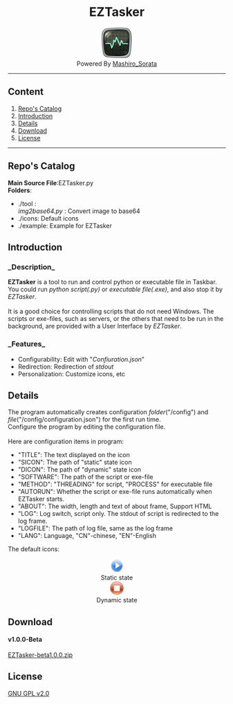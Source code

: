 <div align="center"><h1>EZTasker</h1></div>

<div align="center"><img src="https://github.com/Mashiro-Sorata/EZTasker/blob/master/icons/EZTasker.jpg?raw=true"></div>
<div align="center">Powered By <a href="https://github.com/Mashiro-Sorata">Mashiro_Sorata</a></div>

---

## Content
1. [Repo's Catalog](#u0)
2. [Introduction](#u1)
3. [Details](#u2)
4. [Download](#u3)
5. [License](#u4)

---

<h2 id="u0">Repo's Catalog</h2>

__Main Source File__:EZTasker.py<br/>
__Folders__:
* ./tool :<br/>_img2base64.py_ : Convert image to base64
* ./icons: Default icons
* ./example: Example for EZTasker

<h2 id="u1">Introduction</h2>

<h3>_Description_</h3>

__EZTasker__ is a tool to run and control python or executable file in Taskbar.<br/>
You could run _python script(.py)_ or _executable file(.exe)_, and also stop it by _EZTasker_.<br/><br/>
It is a good choice for controlling scripts that do not need Windows. The scripts or exe-files, such as servers, or the others that need to be run in the background, are provided with a User Interface by _EZTasker_.

<h3>_Features_</h3>

* Configurability: Edit with "_Confiuration.json_"
* Redirection: Redirection of _stdout_
* Personalization: Customize icons, etc

<h2 id="u2">Details</h2>

The program automatically creates configuration _folder_("/config") and _file_("/config/configuration.json") for the first run time. <br/>Configure the program by editing the configuration file.<br/><br/>
Here are configuration items in program:
* "TITLE": The text displayed on the icon
* "SICON": The path of "static" state icon
* "DICON": The path of "dynamic" state icon
* "SOFTWARE": The path of the script or exe-file
* "METHOD": "THREADING" for script, "PROCESS" for executable file
* "AUTORUN": Whether the script or exe-file runs automatically when EZTasker starts.
* "ABOUT": The width, length and text of about frame, Support HTML
* "LOG": Log switch, script only. The stdout of script is redirected to the log frame.
* "LOGFILE": The path of log file, same as the log frame
* "LANG": Language, "CN"-chinese, "EN"-English

The default icons:<br/>
<div align="center"><img src="https://github.com/Mashiro-Sorata/EZTasker/blob/master/icons/SICON.jpg?raw=true"><br/>Static state</div>
<div align="center"><img src="https://github.com/Mashiro-Sorata/EZTasker/blob/master/icons/DICON.jpg?raw=true"><br/>Dynamic state</div>

<h2 id="u3">Download</h2>

#### v1.0.0-Beta
[EZTasker-beta1.0.0.zip](https://github.com/Mashiro-Sorata/EZTasker/releases/download/v1.0.0-beta/EZTasker-beta1.0.1.zip)

<h2 id="u4">License</h2>

[GNU GPL v2.0](https://github.com/Mashiro-Sorata/EZTasker/blob/master/LICENSE)
